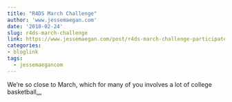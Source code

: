 ```yaml
---
title: "R4DS March Challenge"
author: 'www.jessemaegan.com'
date: '2018-02-24'
slug: r4ds-march-challenge
link: https://www.jessemaegan.com/post/r4ds-march-challenge-participate-in-a-viewing-party/
categories:
- bloglink
tags:
  - jessemaegancom
---
```


We’re so close to March, which for many of you involves a lot of college basketball[... <i class="fas fa-external-link-alt"></i>](https://www.jessemaegan.com/post/r4ds-march-challenge-participate-in-a-viewing-party/)

